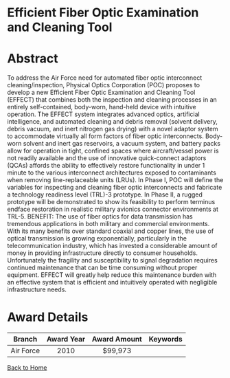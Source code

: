 
Efficient Fiber Optic Examination and Cleaning Tool
===================================================

# Abstract


To address the Air Force need for automated fiber optic interconnect cleaning/inspection, Physical Optics Corporation (POC) proposes to develop a new Efficient Fiber Optic Examination and Cleaning Tool (EFFECT) that combines both the inspection and cleaning processes in an entirely self-contained, body-worn, hand-held device with intuitive operation.  The EFFECT system integrates advanced optics, artificial intelligence, and automated cleaning and debris removal (solvent delivery, debris vacuum, and inert nitrogen gas drying) with a novel adaptor system to accommodate virtually all form factors of fiber optic interconnects.  Body-worn solvent and inert gas reservoirs, a vacuum system, and battery packs allow for operation in tight, confined spaces where aircraft/vessel power is not readily available and the use of innovative quick-connect adaptors (QCAs) affords the ability to effectively restore functionality in under 1 minute to the various interconnect architectures exposed to contaminants when removing line-replaceable units (LRUs).  In Phase I, POC will define the variables for inspecting and cleaning fiber optic interconnects and fabricate a technology readiness level (TRL)-3 prototype.  In Phase II, a rugged prototype will be demonstrated to show its feasibility to perform terminus endface restoration in realistic military avionics connector environments at TRL-5.  BENEFIT:  The use of fiber optics for data transmission has tremendous applications in both military and commercial environments.  With its many benefits over standard coaxial and copper lines, the use of optical transmission is growing exponentially, particularly in the telecommunication industry, which has invested a considerable amount of money in providing infrastructure directly to consumer households.  Unfortunately the fragility and susceptibility to signal degradation requires continued maintenance that can be time consuming without proper equipment.  EFFECT will greatly help reduce this maintenance burden with an effective system that is efficient and intuitively operated with negligible infrastructure needs.  

# Award Details

|Branch|Award Year|Award Amount|Keywords|
| :---: | :---: | :---: | :---: |
|Air Force|2010|$99,973||
  
  


[Back to Home](https://github.com/chrischow/dod_sbir_awards/Reports/DJ/#1332)